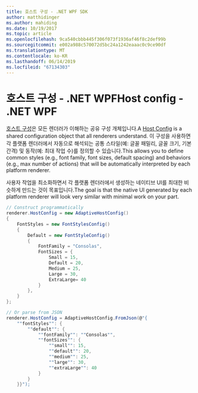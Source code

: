 ```yaml
---
title: 호스트 구성 - .NET WPF SDK
author: matthidinger
ms.author: mahiding
ms.date: 10/19/2017
ms.topic: article
ms.openlocfilehash: 9ca540cbbb445f306f073f1936af46f8c2def99b
ms.sourcegitcommit: e002a988c570072d5bc24a1242eaaac0c9ce90df
ms.translationtype: MT
ms.contentlocale: ko-KR
ms.lasthandoff: 06/14/2019
ms.locfileid: "67134303"
---
```

# <a name="host-config---net-wpf"></a><span data-ttu-id="d98aa-102">호스트 구성 - .NET WPF</span><span class="sxs-lookup"><span data-stu-id="d98aa-102">Host config - .NET WPF</span></span>

<span data-ttu-id="d98aa-103">[호스트 구성](../../../rendering-cards/host-config.md)은 모든 렌더러가 이해하는 공유 구성 개체입니다.</span><span class="sxs-lookup"><span data-stu-id="d98aa-103">A [Host Config](../../../rendering-cards/host-config.md) is a shared configuration object that all renderers understand.</span></span> <span data-ttu-id="d98aa-104">이 구성을 사용하면 각 플랫폼 렌더러에서 자동으로 해석되는 공통 스타일(예: 글꼴 패밀리, 글꼴 크기, 기본 간격) 및 동작(예: 최대 작업 수)를 정의할 수 있습니다.</span><span class="sxs-lookup"><span data-stu-id="d98aa-104">This allows you to define common styles (e.g., font family, font sizes, default spacing) and behaviors (e.g., max number of actions) that will be automatically interpreted by each platform renderer.</span></span> 

<span data-ttu-id="d98aa-105">사용자 작업을 최소화하면서 각 플랫폼 렌더러에서 생성하는 네이티브 UI를 최대한 비슷하게 만드는 것이 목표입니다.</span><span class="sxs-lookup"><span data-stu-id="d98aa-105">The goal is that the native UI generated by each platform renderer will look very similar with minimal work on your part.</span></span>

```csharp
// Construct programmatically
renderer.HostConfig = new AdaptiveHostConfig()
{
    FontStyles = new FontStylesConfig()
    {
        Default = new FontStyleConfig()
        {
            FontFamily = "Consolas",
            FontSizes = {
                Small = 15,
                Default = 20,
                Medium = 25,
                Large = 30,
                ExtraLarge= 40
            }
        },
    }
};

// Or parse from JSON
renderer.HostConfig = AdaptiveHostConfig.FromJson(@"{
    ""fontStyles"": {
        ""default"": {
            ""fontFamily"": ""Consolas"",
            ""fontSizes"": {
                ""small"": 15,
                ""default"": 20,
                ""medium"": 25,
                ""large"": 30,
                ""extraLarge"": 40
            }
        }
    }}");
```
